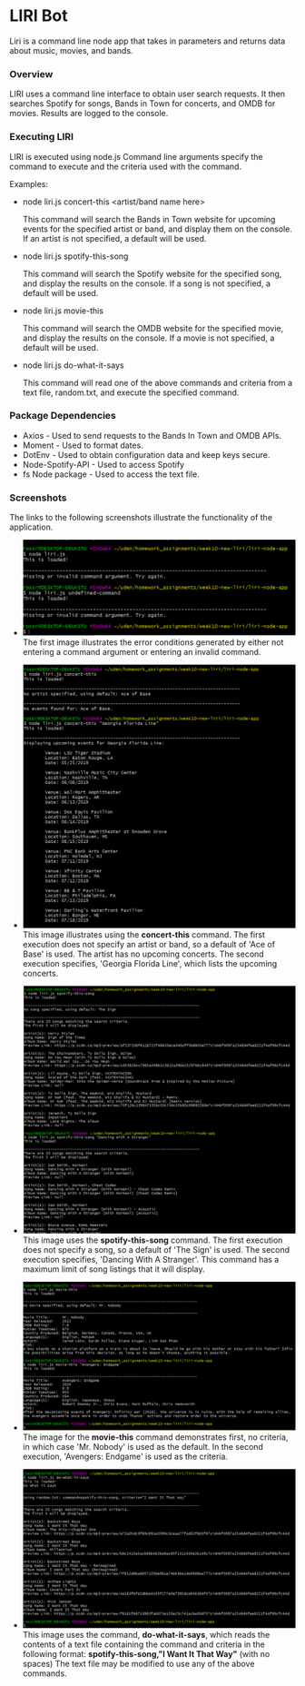 # LIRI Bot

Liri is a command line node app that takes in parameters and returns data 
about music, movies, and bands.

### Overview

LIRI uses a command line interface to obtain user search requests. It then 
searches Spotify for songs, Bands in Town for concerts, and OMDB for movies.
Results are logged to the console.

### Executing LIRI

LIRI is executed using node.js Command line arguments specify the command to
execute and the criteria used with the command. 

Examples:

* node liri.js concert-this <artist/band name here>

    This command will search the Bands in Town website for upcoming events for
    the specified artist or band, and display them on the console. If an artist
    is not specified, a default will be used.

* node liri.js spotify-this-song <song name here>

    This command will search the Spotify website for the specified song, and
    display the results on the console. If a song is not specified, a default
    will be used.

* node liri.js movie-this <movie name here>

    This command will search the OMDB website for the specified movie, and
    display the results on the console. If a movie is not specified, a default
    will be used.

* node liri.js do-what-it-says

    This command will read one of the above commands and criteria from a text 
    file, random.txt, and execute the specified command.

### Package Dependencies

* Axios - Used to send requests to the Bands In Town and OMDB APIs.
* Moment - Used to format dates.
* DotEnv - Used to obtain configuration data and keep keys secure.
* Node-Spotify-API - Used to access Spotify
* fs Node package - Used to access the text file.

### Screenshots

The links to the following screenshots illustrate the functionality of the 
application.

* ![Error Conditions](images/missing-invalid.png) The first image illustrates
the error conditions generated by either not entering a command argument or
entering an invalid command.

* ![concert-this](images/concert-this.png) This image illustrates using the
**concert-this** command. The first execution does not specify an artist or
band, so a default of 'Ace of Base' is used. The artist has no upcoming 
concerts. The second execution specifies, 'Georgia Florida Line', which lists
the upcoming concerts.

* ![spotify-this-song](images/spotify-this-song.png) This image uses the
**spotify-this-song** command. The first execution does not specify a song,
so a default of 'The Sign' is used. The second execution specifies,
'Dancing With A Stranger'. This command has a maximum limit of song listings
that it will display.

* ![movie-this](images/movie-this.png) The image for the **movie-this** command
demonstrates first, no criteria, in which case 'Mr. Nobody' is used as the 
default. In the second execution, 'Avengers: Endgame' is used as the criteria.

* ![do-what-it-says](images/do-what-it-says.png) This image uses the command,
**do-what-it-says**, which reads the contents of a text file containing the
command and criteria in the following format: 
    **spotify-this-song,"I Want It That Way"** (with no spaces)
The text file may be modified to use any of the above commands.


